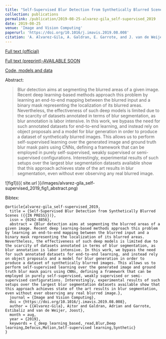 ```yaml
---
title: "Self-Supervised Blur Detection from Synthetically Blurred Scenes"
collection: publications
permalink: /publication/2019-08-25-alvarez-gila_self-supervised_2019
date: 2019-08-25
venue: 'Image and Vision Computing'
paperurl: 'https://doi.org/10.1016/j.imavis.2019.08.008'
citation: 'A. Alvarez-Gila, A. Galdran, E. Garrote, and J. van de Weijer, “Self-supervised blur detection from synthetically blurred scenes (IN PRESS),” Image and Vision Computing, Aug. 2019.'     
---
```


<a href='https://doi.org/10.1016/j.imavis.2019.08.008'>Full text (official)</a>

<a href='https://github.com/aitorshuffle/synthblur'>Full text (preprint)-AVAILABLE SOON</a>

<a href='https://github.com/aitorshuffle/synthblur'>Code, models and data </a>

Abstract: 

> Blur detection aims at segmenting the blurred areas of a given image. Recent deep learning-based methods approach this problem by learning an end-to-end mapping between the blurred input and a binary mask representing the localization of its blurred areas. Nevertheless, the effectiveness of such deep models is limited due to the scarcity of datasets annotated in terms of blur segmentation, as blur annotation is labor intensive. In this work, we bypass the need for such annotated datasets for end-to-end learning, and instead rely on object proposals and a model for blur generation in order to produce a dataset of synthetically blurred images. This allows us to perform self-supervised learning over the generated image and ground truth blur mask pairs using CNNs, defining a framework that can be employed in purely self-supervised, weakly supervised or semi-supervised configurations. Interestingly, experimental results of such setups over the largest blur segmentation datasets available show that this approach achieves state of the art results in blur segmentation, even without ever observing any real blurred image. 

![fig1]({{ site.url }}/images/alvarez-gila_self-supervised_2019_fig1_abstract.png)

Bibtex:

```
@article{alvarez-gila_self-supervised_2019,
  title = {Self-Supervised Blur Detection from Synthetically Blurred Scenes ({{IN PRESS}})},
  issn = {0262-8856},
  abstract = {Blur detection aims at segmenting the blurred areas of a given image. Recent deep learning-based methods approach this problem by learning an end-to-end mapping between the blurred input and a binary mask representing the localization of its blurred areas. Nevertheless, the effectiveness of such deep models is limited due to the scarcity of datasets annotated in terms of blur segmentation, as blur annotation is labor intensive. In this work, we bypass the need for such annotated datasets for end-to-end learning, and instead rely on object proposals and a model for blur generation in order to produce a dataset of synthetically blurred images. This allows us to perform self-supervised learning over the generated image and ground truth blur mask pairs using CNNs, defining a framework that can be employed in purely self-supervised, weakly supervised or semi-supervised configurations. Interestingly, experimental results of such setups over the largest blur segmentation datasets available show that this approach achieves state of the art results in blur segmentation, even without ever observing any real blurred image.},
  journal = {Image and Vision Computing},
  doi = {https://doi.org/10.1016/j.imavis.2019.08.008},
  author = {{Alvarez-Gila}, Aitor and Galdran, Adrian and Garrote, Estibaliz and van de Weijer, Joost},
  month = aug,
  year = {2019},
  keywords = {_deep_learning_based,_read,Blur,Deep learning,Defocus,Motion,Self-supervised learning,Synthetic}
}
```